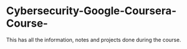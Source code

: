 # Cybersecurity-Google-Coursera-Course-
This has all the information, notes and projects done during the course.

